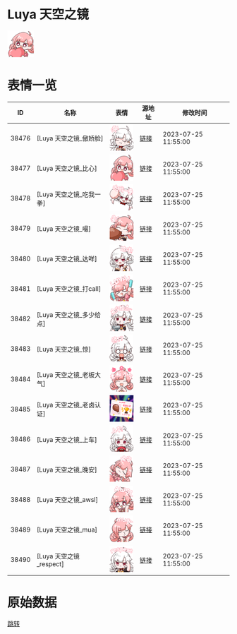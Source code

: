 # Luya 天空之镜

<img src="./cover.png" height="60" alt="cover" />

# 表情一览

|ID|名称|表情|源地址|修改时间|
|----|----|----|----|----|
|38476|[Luya 天空之镜_傲娇脸]|<img src="./pic/038476_%5BLuya 天空之镜_傲娇脸%5D.png" height="60" alt="傲娇脸"/>|[链接](https://i0.hdslb.com/bfs/garb/d762e578946017a8ef7015c2c119adce989b6e6c.png)|2023-07-25 11:55:00|
|38477|[Luya 天空之镜_比心]|<img src="./pic/038477_%5BLuya 天空之镜_比心%5D.png" height="60" alt="比心"/>|[链接](https://i0.hdslb.com/bfs/garb/9e7e467dc41a32ab3765d048675b641a2e00673a.png)|2023-07-25 11:55:00|
|38478|[Luya 天空之镜_吃我一拳]|<img src="./pic/038478_%5BLuya 天空之镜_吃我一拳%5D.png" height="60" alt="吃我一拳"/>|[链接](https://i0.hdslb.com/bfs/garb/87440af314e73c29a2d4586770a9b9d38974e2d2.png)|2023-07-25 11:55:00|
|38479|[Luya 天空之镜_嘬]|<img src="./pic/038479_%5BLuya 天空之镜_嘬%5D.png" height="60" alt="嘬"/>|[链接](https://i0.hdslb.com/bfs/garb/db81ce9712ba3501bbfdfaad862b6657fd974bc8.png)|2023-07-25 11:55:00|
|38480|[Luya 天空之镜_达咩]|<img src="./pic/038480_%5BLuya 天空之镜_达咩%5D.png" height="60" alt="达咩"/>|[链接](https://i0.hdslb.com/bfs/garb/59db531d3efca2ea043f37006714c3f721c51493.png)|2023-07-25 11:55:00|
|38481|[Luya 天空之镜_打call]|<img src="./pic/038481_%5BLuya 天空之镜_打call%5D.png" height="60" alt="打call"/>|[链接](https://i0.hdslb.com/bfs/garb/d66d643335cd0e7898fc573c3cb06c39a79c594e.png)|2023-07-25 11:55:00|
|38482|[Luya 天空之镜_多少给点]|<img src="./pic/038482_%5BLuya 天空之镜_多少给点%5D.png" height="60" alt="多少给点"/>|[链接](https://i0.hdslb.com/bfs/garb/f72966fd154d6f1f2a663b653069cd1cd7d7312e.png)|2023-07-25 11:55:00|
|38483|[Luya 天空之镜_惊]|<img src="./pic/038483_%5BLuya 天空之镜_惊%5D.png" height="60" alt="惊"/>|[链接](https://i0.hdslb.com/bfs/garb/0ec252804f006c702fea477f48bbf9a1357301ac.png)|2023-07-25 11:55:00|
|38484|[Luya 天空之镜_老板大气]|<img src="./pic/038484_%5BLuya 天空之镜_老板大气%5D.png" height="60" alt="老板大气"/>|[链接](https://i0.hdslb.com/bfs/garb/5e8abbec873acfc0c6f9dade2f3235ba8c3f080e.png)|2023-07-25 11:55:00|
|38485|[Luya 天空之镜_老卤认证]|<img src="./pic/038485_%5BLuya 天空之镜_老卤认证%5D.png" height="60" alt="老卤认证"/>|[链接](https://i0.hdslb.com/bfs/garb/ea09e87cae73409ea576e8b26ed95fb7bbb8ef3d.png)|2023-07-25 11:55:00|
|38486|[Luya 天空之镜_上车]|<img src="./pic/038486_%5BLuya 天空之镜_上车%5D.png" height="60" alt="上车"/>|[链接](https://i0.hdslb.com/bfs/garb/009ce85c560f386aa2a5a770f6a7e5a575b4593c.png)|2023-07-25 11:55:00|
|38487|[Luya 天空之镜_晚安]|<img src="./pic/038487_%5BLuya 天空之镜_晚安%5D.png" height="60" alt="晚安"/>|[链接](https://i0.hdslb.com/bfs/garb/49e9aaa0f9e220f48166ccc9967cc319094d02ea.png)|2023-07-25 11:55:00|
|38488|[Luya 天空之镜_awsl]|<img src="./pic/038488_%5BLuya 天空之镜_awsl%5D.png" height="60" alt="awsl"/>|[链接](https://i0.hdslb.com/bfs/garb/34d922b3e8e5e31bad7461011f7db7bcc341d4fb.png)|2023-07-25 11:55:00|
|38489|[Luya 天空之镜_mua]|<img src="./pic/038489_%5BLuya 天空之镜_mua%5D.png" height="60" alt="mua"/>|[链接](https://i0.hdslb.com/bfs/garb/4255bf9de1d34312f61f5411e12ada462f006e76.png)|2023-07-25 11:55:00|
|38490|[Luya 天空之镜_respect]|<img src="./pic/038490_%5BLuya 天空之镜_respect%5D.png" height="60" alt="respect"/>|[链接](https://i0.hdslb.com/bfs/garb/8e916e607b262bbdf5e78bf7bebcbea6d384006f.png)|2023-07-25 11:55:00|

# 原始数据

[跳转](./raw.json)

